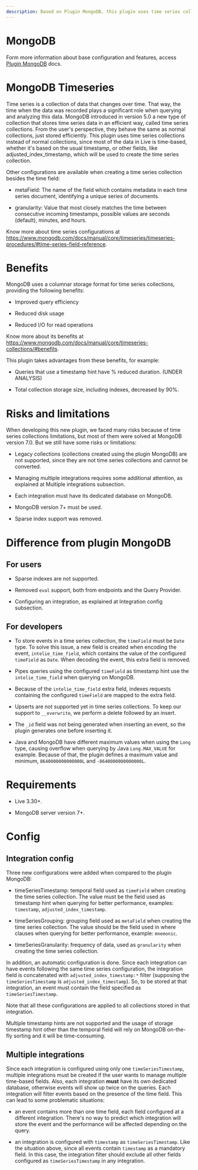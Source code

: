 ```yaml
---
description: Based on Plugin MongoDB, this plugin uses time series collections instead of normal collections, since most of the data in Live is time-based, whether it's based on the usual timestamp, or other fields, like adjusted_index_timestamp, which will be used to create the time series collection. 
---
```


# MongoDB
Form more information about base configuration and features, access [Plugin MongoDB](./mongodb.md) docs.  

# MongoDB Timeseries

Time series is a collection of data that changes over time. That way, the time when the data was recorded plays a significant role when querying and analyzing this data. MongoDB introduced in version 5.0 a new type of collection that stores time series data in an efficient way, called time series collections. From the user's perspective, they behave the same as normal collections, just stored efficiently. This plugin uses time series collections instead of normal collections, since most of the data in Live is time-based, whether it's based on the usual timestamp, or other fields, like adjusted_index_timestamp, which will be used to create the time series collection. 

  
Other configurations are available when creating a time series collection besides the time field: 

- metaField: The name of the field which contains metadata in each time series document, identifying a unique series of documents. 

- granularity: Value that most closely matches the time between consecutive incoming timestamps, possible values are seconds (default), minutes, and hours. 


Know more about time series configurations at https://www.mongodb.com/docs/manual/core/timeseries/timeseries-procedures/#time-series-field-reference. 
  

# Benefits 

MongoDB uses a columnar storage format for time series collections, providing the following benefits: 

- Improved query efficiency 

- Reduced disk usage 

- Reduced I/O for read operations 

  

Know more about its benefits at https://www.mongodb.com/docs/manual/core/timeseries-collections/#benefits. 

  

This plugin takes advantages from these benefits, for example: 

- Queries that use a timestamp hint have % reduced duration. (UNDER ANALYSIS) 

- Total collection storage size, including indexes, decreased by 90%. 

  

# Risks and limitations 

  

When developing this new plugin, we faced many risks because of time series collections limitations, but most of them were solved at MongoDB version 7.0. But we still have some risks or limitations: 

  

- Legacy collections (collections created using the plugin MongoDB) are not supported, since they are not time series collections and cannot be converted. 

- Managing multiple integrations requires some additional attention, as explained at Multiple integrations subsection. 

- Each integration must have its dedicated database on MongoDB. 

- MongoDB version 7+ must be used. 

- Sparse index support was removed. 

  

# Difference from plugin MongoDB 

  

## For users 

  

- Sparse indexes are not supported. 

- Removed `eval` support, both from endpoints and the Query Provider. 

- Configuring an integration, as explained at Integration config subsection. 

  

## For developers 

  

- To store events in a time series collection, the `timeField` must be `Date` type. To solve this issue, a new field is created when encoding the event, `intelie_time_field`, which contains the value of the configured `timeField` as `Date`. When decoding the event, this extra field is removed. 

- Pipes queries using the configured `timeField` as timestamp hint use the `intelie_time_field` when querying on MongoDB. 

- Because of the `intelie_time_field` extra field, indexes requests containing the configured `timeField` are mapped to the extra field. 

- Upserts are not supported yet in time series collections. To keep our support to `__overwrite`, we perform a delete followed by an insert. 

- The `_id` field was not being generated when inserting an event, so the plugin generates one before inserting it. 

- Java and MongoDB have different maximum values when using the `Long` type, causing overflow when querying by Java `Long.MAX_VALUE` for example. Because of that, the plugin defines a maximum value and minimum, `8640000000000000L` and `-8640000000000000L`. 

  

# Requirements 

  

- Live 3.30+. 

- MongoDB server version 7+. 

  

# Config 

  

## Integration config 

  

Three new configurations were added when compared to the plugin MongoDB: 

- timeSeriesTimestamp: temporal field used as `timeField` when creating the time series collection. The value must be the field used as timestamp hint when querying for better performance, examples: `timestamp`, `adjusted_index_timestamp`. 

- timeSeriesGrouping: grouping field used as `metaField` when creating the time series collection. The value should be the field used in where clauses when querying for better performance, example: `mnemonic`. 

- timeSeriesGranularity: frequency of data, used as `granularity` when creating the time series collection. 

  

In addition, an automatic configuration is done. Since each integration can have events following the same time series configuration, the integration field is concatenated with `adjusted_index_timestamp:*` filter (supposing the `timeSeriesTimestamp` is `adjusted_index_timestamp`). So, to be stored at that integration, an event must contain the field specified as `timeSeriesTimestamp`. 

  

Note that all these configurations are applied to all collections stored in that integration. 

Multiple timestamp hints are not supported and the usage of storage timestamp hint other than the temporal field will rely on MongoDB on-the-fly sorting and it will be time-consuming. 

  

## Multiple integrations 

  

Since each integration is configured using only one `timeSeriesTimestamp`, multiple integrations must be created if the user wants to manage multiple time-based fields. Also, each integration **must** have its own dedicated database, otherwise events will show up twice on the queries. Each integration will filter events based on the presence of the time field. This can lead to some problematic situations: 

- an event contains more than one time field, each field configured at a different integration. There's no way to predict which integration will store the event and the performance will be affected depending on the query. 

- an integration is configured with `timestamp` as `timeSeriesTimestamp`. Like the situation above, since all events contain `timestamp` as a mandatory field. In this case, the integration filter should exclude all other fields configured as `timeSeriesTimestamp` in any integration. 
